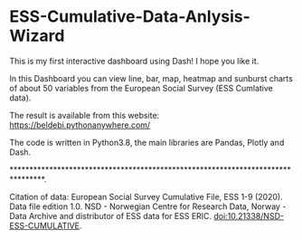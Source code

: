 # ESS-Cumulative-Data-Anlysis-Wizard
This is my first interactive dashboard using Dash! I hope you like it. 

In this Dashboard you can view line, bar, map, heatmap and sunburst charts of about 50 variables from the European Social Survey (ESS Cumlative data). 

The result is available from this website: https://beldebi.pythonanywhere.com/

The code is written in Python3.8, the main libraries are Pandas, Plotly and Dash.

********************************************************************************.

Citation of data: European Social Survey Cumulative File, ESS 1-9 (2020). Data file edition 1.0. NSD - Norwegian Centre for Research Data, Norway - Data Archive and distributor of ESS data for ESS ERIC. [doi:10.21338/NSD-ESS-CUMULATIVE](https://www.europeansocialsurvey.org/downloadwizard/).
